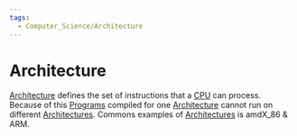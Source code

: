 ```yaml
---
tags:
  - Computer_Science/Architecture
---
```

# Architecture
[Architecture](Architecture.md) defines the set of instructions that a [CPU](CPU.md) can process. Because of this [Programs](../Programs/Program.md) compiled for one [Architecture](Architecture.md) cannot run on different [Architectures](Architecture.md). Commons examples of [Architectures](Architecture.md) is amdX_86 & ARM.